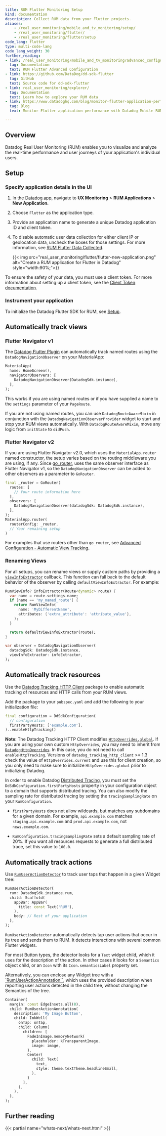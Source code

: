 ```yaml
---
title: RUM Flutter Monitoring Setup
kind: documentation
description: Collect RUM data from your Flutter projects.
aliases:
    - /real_user_monitoring/mobile_and_tv_monitoring/setup/
    - /real_user_monitoring/flutter/
    - /real_user_monitoring/flutter/setup
code_lang: flutter
type: multi-code-lang
code_lang_weight: 30
further_reading:
- link: /real_user_monitoring/mobile_and_tv_monitoring/advanced_configuration/flutter
  tag: Documentation
  text: RUM Flutter Advanced Configuration
- link: https://github.com/DataDog/dd-sdk-flutter
  tag: GitHub
  text: Source code for dd-sdk-flutter
- link: real_user_monitoring/explorer/
  tag: Documentation
  text: Learn how to explore your RUM data
- link: https://www.datadoghq.com/blog/monitor-flutter-application-performance-with-mobile-rum/
  tag: Blog
  text: Monitor Flutter application performance with Datadog Mobile RUM

---
```

## Overview

Datadog Real User Monitoring (RUM) enables you to visualize and analyze the real-time performance and user journeys of your application's individual users.

## Setup

### Specify application details in the UI

1. In the [Datadog app][1], navigate to **UX Monitoring** > **RUM Applications** > **New Application**.
2. Choose `Flutter` as the application type.
3. Provide an application name to generate a unique Datadog application ID and client token.
4. To disable automatic user data collection for either client IP or geolocation data, uncheck the boxes for those settings. For more information, see [RUM Flutter Data Collected][7].

   {{< img src="real_user_monitoring/flutter/flutter-new-application.png" alt="Create a RUM application for Flutter in Datadog" style="width:90%;">}}

To ensure the safety of your data, you must use a client token. For more information about setting up a client token, see the [Client Token documentation][2].

### Instrument your application

To initialize the Datadog Flutter SDK for RUM, see [Setup][3].

## Automatically track views

### Flutter Navigator v1

The [Datadog Flutter Plugin][4] can automatically track named routes using the `DatadogNavigationObserver` on your MaterialApp:

```dart
MaterialApp(
  home: HomeScreen(),
  navigatorObservers: [
    DatadogNavigationObserver(DatadogSdk.instance),
  ],
);
```

This works if you are using named routes or if you have supplied a name to the `settings` parameter of your `PageRoute`.

If you are not using named routes, you can use `DatadogRouteAwareMixin` in conjunction with the `DatadogNavigationObserverProvider` widget to start and stop your RUM views automatically. With `DatadogRouteAwareMixin`, move any logic from `initState` to `didPush`.

### Flutter Navigator v2

If you are using Flutter Navigator v2.0, which uses the `MaterialApp.router` named constructor, the setup varies based on the routing middleware you are using, if any. Since [go_router][11], uses the same observer interface as Flutter Navigator v1, so the `DatadogNavigationObserver` can be added to other observers as a parameter to `GoRouter`.

```dart
final _router = GoRouter(
  routes: [
    // Your route information here
  ],
  observers: [
    DatadogNavigationObserver(datadogSdk: DatadogSdk.instance),
  ],
);
MaterialApp.router(
  routerConfig: _router,
  // Your remaining setup
)
```

For examples that use routers other than `go_router`, see [Advanced Configuration - Automatic View Tracking][12].


### Renaming Views

For all setups, you can rename views or supply custom paths by providing a [`viewInfoExtractor`][8] callback. This function can fall back to the default behavior of the observer by calling `defaultViewInfoExtractor`. For example:

```dart
RumViewInfo? infoExtractor(Route<dynamic> route) {
  var name = route.settings.name;
  if (name == 'my_named_route') {
    return RumViewInfo(
      name: 'MyDifferentName',
      attributes: {'extra_attribute': 'attribute_value'},
    );
  }

  return defaultViewInfoExtractor(route);
}

var observer = DatadogNavigationObserver(
  datadogSdk: DatadogSdk.instance,
  viewInfoExtractor: infoExtractor,
);
```

## Automatically track resources

Use the [Datadog Tracking HTTP Client][5] package to enable automatic tracking of resources and HTTP calls from your RUM views.

Add the package to your `pubspec.yaml` and add the following to your initialization file:

```dart
final configuration = DdSdkConfiguration(
  // configuration
  firstPartyHosts: ['example.com'],
)..enableHttpTracking()
```

**Note**: The Datadog Tracking HTTP Client modifies [`HttpOverrides.global`][9]. If you are using your own custom `HttpOverrides`, you may need to inherit from [`DatadogHttpOverrides`][10]. In this case, you do not need to call `enableHttpTracking`. Versions of `datadog_tracking_http_client` >= 1.3 check the value of `HttpOverrides.current` and use this for client creation, so you only need to make sure to initialize `HttpOverrides.global` prior to initializing Datadog.

In order to enable Datadog [Distributed Tracing][6], you must set the `DdSdkConfiguration.firstPartyHosts` property in your configuration object to a domain that supports distributed tracing. You can also modify the sampling rate for distributed tracing by setting the `tracingSamplingRate` on your `RumConfiguration`.

- `firstPartyHosts` does not allow wildcards, but matches any subdomains for a given domain. For example, `api.example.com` matches `staging.api.example.com` and `prod.api.example.com`, not `news.example.com`.

- `RumConfiguration.tracingSamplingRate` sets a default sampling rate of 20%. If you want all resources requests to generate a full distributed trace, set this value to `100.0`.


## Automatically track actions

Use [`RumUserActionDetector`][13] to track user taps that happen in a given Widget tree:

```dart
RumUserActionDetector(
  rum: DatadogSdk.instance.rum,
  child: Scaffold(
    appBar: AppBar(
      title: const Text('RUM'),
    ),
    body: // Rest of your application
  ),
);
```

`RumUserActionDetector` automatically detects tap user actions that occur in its tree and sends them to RUM. It detects interactions with several common Flutter widgets.

For most Button types, the detector looks for a `Text` widget child, which it uses for the description of the action. In other cases it looks for a `Semantics` object child, or an `Icon` with its `Icon.semanticsLabel` property set.

Alternatively, you can enclose any Widget tree with a [`RumUserActionAnnotation``][14], which uses the provided description when reporting user actions detected in the child tree, without changing the Semantics of the tree.

```dart
Container(
  margin: const EdgeInsets.all(8),
  child: RumUserActionAnnotation(
    description: 'My Image Button',
    child: InkWell(
      onTap: onTap,
      child: Column(
        children: [
          FadeInImage.memoryNetwork(
            placeholder: kTransparentImage,
            image: image,
          ),
          Center(
            child: Text(
              text,
              style: theme.textTheme.headlineSmall,
            ),
          )
        ],
      ),
    ),
  ),
);
```

## Further reading

{{< partial name="whats-next/whats-next.html" >}}

[1]: https://app.datadoghq.com/rum/application/create
[2]: /account_management/api-app-keys/#client-tokens
[3]: /real_user_monitoring/flutter/#setup
[4]: https://pub.dev/packages/datadog_flutter_plugin
[5]: https://pub.dev/packages/datadog_tracking_http_client
[6]: /serverless/distributed_tracing
[7]: /real_user_monitoring/flutter/data_collected/
[8]: https://pub.dev/documentation/datadog_flutter_plugin/latest/datadog_flutter_plugin/ViewInfoExtractor.html
[9]: https://api.flutter.dev/flutter/dart-io/HttpOverrides/current.html
[10]: https://pub.dev/documentation/datadog_tracking_http_client/latest/datadog_tracking_http_client/DatadogTrackingHttpOverrides-class.html
[11]: https://pub.dev/packages/go_router
[12]: /real_user_monitoring/flutter/advanced_configuration/#automatic-view-tracking
[13]: https://pub.dev/documentation/datadog_flutter_plugin/latest/datadog_flutter_plugin/RumUserActionDetector-class.html
[14]: https://pub.dev/documentation/datadog_flutter_plugin/latest/datadog_flutter_plugin/RumUserActionAnnotation-class.html
